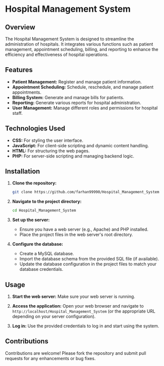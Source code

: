 # Hospital Management System

## Overview
The Hospital Management System is designed to streamline the administration of hospitals. It integrates various functions such as patient management, appointment scheduling, billing, and reporting to enhance the efficiency and effectiveness of hospital operations.

## Features
- **Patient Management:** Register and manage patient information.
- **Appointment Scheduling:** Schedule, reschedule, and manage patient appointments.
- **Billing System:** Generate and manage bills for patients.
- **Reporting:** Generate various reports for hospital administration.
- **User Management:** Manage different roles and permissions for hospital staff.

## Technologies Used
- **CSS:** For styling the user interface.
- **JavaScript:** For client-side scripting and dynamic content handling.
- **HTML:** For structuring the web pages.
- **PHP:** For server-side scripting and managing backend logic.

## Installation
1. **Clone the repository:**
   ```bash
   git clone https://github.com/farhan99990/Hospital_Management_System.git
   ```

2. **Navigate to the project directory:**
   ```bash
   cd Hospital_Management_System
   ```

3. **Set up the server:**
   - Ensure you have a web server (e.g., Apache) and PHP installed.
   - Place the project files in the web server's root directory.

4. **Configure the database:**
   - Create a MySQL database.
   - Import the database schema from the provided SQL file (if available).
   - Update the database configuration in the project files to match your database credentials.

## Usage
1. **Start the web server:**
   Make sure your web server is running.

2. **Access the application:**
   Open your web browser and navigate to `http://localhost/Hospital_Management_System` (or the appropriate URL depending on your server configuration).

3. **Log in:**
   Use the provided credentials to log in and start using the system.

## Contributions
Contributions are welcome! Please fork the repository and submit pull requests for any enhancements or bug fixes.
